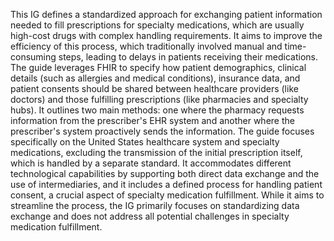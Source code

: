 This IG defines a standardized approach for exchanging patient information needed to fill prescriptions for specialty medications, which are usually high-cost drugs with complex handling requirements. It aims to improve the efficiency of this process, which traditionally involved manual and time-consuming steps, leading to delays in patients receiving their medications. The guide leverages FHIR to specify how patient demographics, clinical details (such as allergies and medical conditions), insurance data, and patient consents should be shared between healthcare providers (like doctors) and those fulfilling prescriptions (like pharmacies and specialty hubs). It outlines two main methods: one where the pharmacy requests information from the prescriber's EHR system and another where the prescriber's system proactively sends the information. The guide focuses specifically on the United States healthcare system and specialty medications, excluding the transmission of the initial prescription itself, which is handled by a separate standard. It accommodates different technological capabilities by supporting both direct data exchange and the use of intermediaries, and it includes a defined process for handling patient consent, a crucial aspect of specialty medication fulfillment. While it aims to streamline the process, the IG primarily focuses on standardizing data exchange and does not address all potential challenges in specialty medication fulfillment. 
